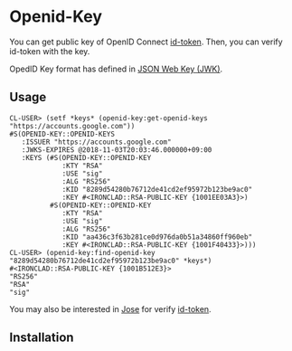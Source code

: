 # Openid-Key

You can get public key of OpenID Connect [id-token][id-token].
Then, you can verify id-token with the key.

OpedID Key format has defined in [JSON Web Key (JWK)][JWK].

## Usage

```
CL-USER> (setf *keys* (openid-key:get-openid-keys "https://accounts.google.com"))
#S(OPENID-KEY::OPENID-KEYS
   :ISSUER "https://accounts.google.com"
   :JWKS-EXPIRES @2018-11-03T20:03:46.000000+09:00
   :KEYS (#S(OPENID-KEY::OPENID-KEY
             :KTY "RSA"
             :USE "sig"
             :ALG "RS256"
             :KID "8289d54280b76712de41cd2ef95972b123be9ac0"
             :KEY #<IRONCLAD::RSA-PUBLIC-KEY {1001EE03A3}>)
          #S(OPENID-KEY::OPENID-KEY
             :KTY "RSA"
             :USE "sig"
             :ALG "RS256"
             :KID "aa436c3f63b281ce0d976da0b51a34860ff960eb"
             :KEY #<IRONCLAD::RSA-PUBLIC-KEY {1001F40433}>)))
CL-USER> (openid-key:find-openid-key "8289d54280b76712de41cd2ef95972b123be9ac0" *keys*)
#<IRONCLAD::RSA-PUBLIC-KEY {1001B512E3}>
"RS256"
"RSA"
"sig"
```

You may also be interested in [Jose][Jose] for verify [id-token][id-token].

## Installation


[Jose]: http://quickdocs.org/jose/
[JWK]: https://tools.ietf.org/html/rfc7517
[id-token]: https://openid.net/specs/openid-connect-core-1_0.html
